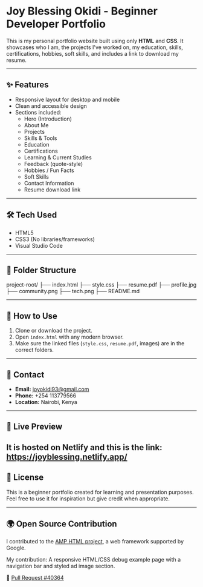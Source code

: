 # Joy Blessing Okidi - Beginner Developer Portfolio

This is my personal portfolio website built using only **HTML** and **CSS**. It showcases who I am, the projects I've worked on, my education, skills, certifications, hobbies, soft skills, and includes a link to download my resume.

---

## ✨ Features

- Responsive layout for desktop and mobile
- Clean and accessible design
- Sections included:
  - Hero (Introduction)
  - About Me
  - Projects
  - Skills & Tools
  - Education
  - Certifications
  - Learning & Current Studies
  - Feedback (quote-style)
  - Hobbies / Fun Facts
  - Soft Skills
  - Contact Information
  - Resume download link

---

## 🛠️ Tech Used

- HTML5
- CSS3 (No libraries/frameworks)
- Visual Studio Code

---

## 📁 Folder Structure

project-root/
├── index.html
├── style.css
├── resume.pdf
├── profile.jpg
├── community.png
├── tech.png
├── README.md

---

## 📜 How to Use

1. Clone or download the project.
2. Open `index.html` with any modern browser.
3. Make sure the linked files (`style.css`, `resume.pdf`, images) are in the correct folders.

---

## 📩 Contact

- **Email:** joyokidi93@gmail.com  
- **Phone:** +254 113779566  
- **Location:** Nairobi, Kenya  

---

## 🚀 Live Preview

It is hosted on Netlify and this is the link:
https://joyblessing.netlify.app/
---

## 📄 License

This is a beginner portfolio created for learning and presentation purposes. Feel free to use it for inspiration but give credit when appropriate.

---

## 🌍 Open Source Contribution

I contributed to the [AMP HTML project](https://github.com/ampproject/amphtml), a web framework supported by Google.

My contribution: A responsive HTML/CSS debug example page with a navigation bar and styled ad image section.

🔗 [Pull Request #40364](https://github.com/ampproject/amphtml/pull/40364)

